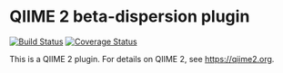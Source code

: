 # QIIME 2 beta-dispersion plugin

[![Build Status](https://travis-ci.org/qiime2/q2-diversity.svg?branch=master)](https://travis-ci.org/qiime2/q2-diversity)
[![Coverage Status](https://coveralls.io/repos/github/qiime2/q2-diversity/badge.svg?branch=master)](https://coveralls.io/github/qiime2/q2-diversity?branch=master)

This is a QIIME 2 plugin. For details on QIIME 2, see https://qiime2.org.
